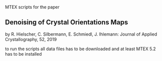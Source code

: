 MTEX scripts for the paper

## Denoising of Crystal Orientations Maps
by R. Hielscher, C. Silbermann, E. Schmiedl, J. Ihlemann: Journal of Applied Crystallography, 52, 2019

to run the scripts all data files has to be downloaded and at least MTEX 5.2 has to be installed
